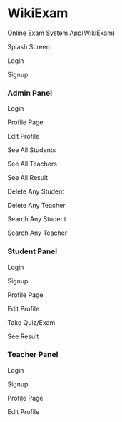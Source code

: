 # WikiExam
Online Exam System App(WikiExam)

Splash Screen

Login

Signup

### Admin Panel

Login

Profile Page

Edit Profile

See All Students

See All Teachers

See All Result

Delete Any Student

Delete Any Teacher

Search Any Student

Search Any Teacher

### Student Panel

Login

Signup

Profile Page

Edit Profile

Take Quiz/Exam

See Result

### Teacher Panel

Login

Signup

Profile Page

Edit Profile
